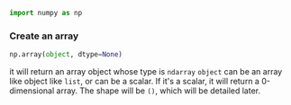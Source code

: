 ```python
import numpy as np
```

### Create an array
```python
np.array(object, dtype=None)
```
it will return an array object whose type is `ndarray`
`object` can be an array like object like `list`, or can be a scalar. If it's a scalar, it will return a 0-dimensional array. The shape will be `()`, which will be detailed later.


